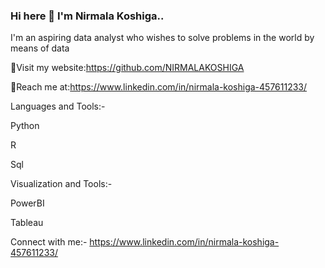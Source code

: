 ### Hi here 👋 I'm Nirmala Koshiga..

I'm an aspiring data analyst who wishes to solve problems in the world by means of data



🤗Visit my website:https://github.com/NIRMALAKOSHIGA


👀Reach me at:https://www.linkedin.com/in/nirmala-koshiga-457611233/

Languages and Tools:-


Python

R

Sql


Visualization and Tools:-


PowerBI

Tableau


Connect with me:-
     https://www.linkedin.com/in/nirmala-koshiga-457611233/
